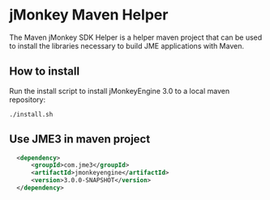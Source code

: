 # jMonkey Maven Helper

The Maven jMonkey SDK Helper is a helper maven project that can be
used to install the libraries necessary to build JME applications with
Maven.

## How to install

Run the install script to install jMonkeyEngine 3.0 to a local maven
repository:

    ./install.sh

## Use JME3 in maven project

```xml
  <dependency>
      <groupId>com.jme3</groupId>
      <artifactId>jmonkeyengine</artifactId>
      <version>3.0.0-SNAPSHOT</version>
  </dependency>
```
